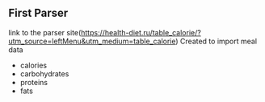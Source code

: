 ## First Parser
link to the parser site(https://health-diet.ru/table_calorie/?utm_source=leftMenu&utm_medium=table_calorie)
Created to import meal data 
<ul>
	<li>calories</lu>
	<li>carbohydrates</li>
	<li>proteins</li>
	<li>fats</li>
</ul>

